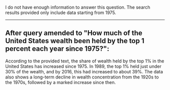 I do not have enough information to answer this question. The search results provided only include data starting from 1975.

-------------------------------------------------
After query amended to "How much of the United States wealth been held by the top 1 percent each year since 1975?":
-------------------------------------------------

According to the provided text, the share of wealth held by the top 1% in the United States has increased since 1975. In 1989, the top 1% held just under 30% of the wealth, and by 2016, this had increased to about 39%. The data also shows a long-term decline in wealth concentration from the 1920s to the 1970s, followed by a marked increase since then.